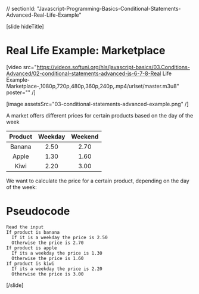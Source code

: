 // sectionId: "Javascript-Programming-Basics-Conditional-Statements-Advanced-Real-Life-Example"

[slide hideTitle]

# Real Life Example: Marketplace

[video src="https://videos.softuni.org/hls/javascript-basics/03.Conditions-Advanced/02-conditional-statements-advanced-js-6-7-8-Real Life Example- Marketplace-,1080p,720p,480p,360p,240p,.mp4/urlset/master.m3u8" poster="" /]

[image assetsSrc="03-conditional-statements-advanced-example.png" /]

A market offers different prices for certain products based on the day of the week


| **Product**      | **Weekday** | **Weekend**   |
| :---:       |    :----:   |   :---:     |
| Banana      | 2.50       | 2.70 |
| Apple   | 1.30        | 1.60    |
| Kiwi   | 2.20        | 3.00    |

We want to calculate the price for a certain product, depending on the day of the week:

# Pseudocode

```
Read the input
If product is banana
  If it is a weekday the price is 2.50
  Otherwise the price is 2.70
If product is apple
  If its a weekday the price is 1.30
  Otherwise the price is 1.60
If product is kiwi
  If its a weekday the price is 2.20
  Otherwise the price is 3.00
```
[/slide]
